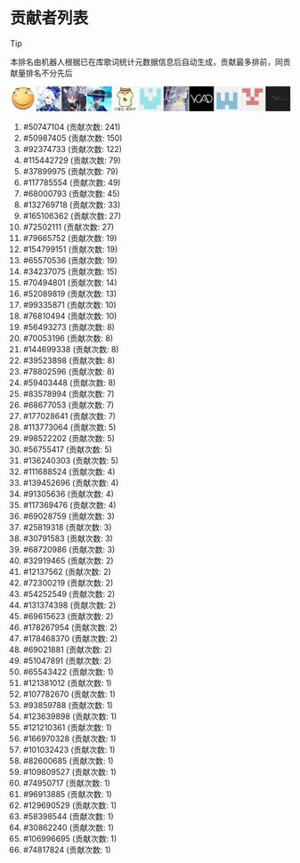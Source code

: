 # 贡献者列表

> [!TIP]
> 本排名由机器人根据已在库歌词统计元数据信息后自动生成，贡献最多排前，同贡献量排名不分先后

![贡献者头像画廊](./CONTRIBUTORS.svg)

1. #50747104 (贡献次数: 241)
2. #50987405 (贡献次数: 150)
3. #92374733 (贡献次数: 122)
4. #115442729 (贡献次数: 79)
5. #37899975 (贡献次数: 79)
6. #117785554 (贡献次数: 49)
7. #68000793 (贡献次数: 45)
8. #132769718 (贡献次数: 33)
9. #165106362 (贡献次数: 27)
10. #72502111 (贡献次数: 27)
11. #79665752 (贡献次数: 19)
12. #154799151 (贡献次数: 19)
13. #65570536 (贡献次数: 19)
14. #34237075 (贡献次数: 15)
15. #70494801 (贡献次数: 14)
16. #52089819 (贡献次数: 13)
17. #99335871 (贡献次数: 10)
18. #76810494 (贡献次数: 10)
19. #56493273 (贡献次数: 8)
20. #70053196 (贡献次数: 8)
21. #144699338 (贡献次数: 8)
22. #39523898 (贡献次数: 8)
23. #78802596 (贡献次数: 8)
24. #59403448 (贡献次数: 8)
25. #83578994 (贡献次数: 7)
26. #68677053 (贡献次数: 7)
27. #177028641 (贡献次数: 7)
28. #113773064 (贡献次数: 5)
29. #98522202 (贡献次数: 5)
30. #56755417 (贡献次数: 5)
31. #136240303 (贡献次数: 5)
32. #111688524 (贡献次数: 4)
33. #139452696 (贡献次数: 4)
34. #91305636 (贡献次数: 4)
35. #117369476 (贡献次数: 4)
36. #69028759 (贡献次数: 3)
37. #25819318 (贡献次数: 3)
38. #30791583 (贡献次数: 3)
39. #68720986 (贡献次数: 3)
40. #32919465 (贡献次数: 2)
41. #12137562 (贡献次数: 2)
42. #72300219 (贡献次数: 2)
43. #54252549 (贡献次数: 2)
44. #131374398 (贡献次数: 2)
45. #69615623 (贡献次数: 2)
46. #178267954 (贡献次数: 2)
47. #178468370 (贡献次数: 2)
48. #69021881 (贡献次数: 2)
49. #51047891 (贡献次数: 2)
50. #65543422 (贡献次数: 1)
51. #121381012 (贡献次数: 1)
52. #107782670 (贡献次数: 1)
53. #93859788 (贡献次数: 1)
54. #123639898 (贡献次数: 1)
55. #121210361 (贡献次数: 1)
56. #166970328 (贡献次数: 1)
57. #101032423 (贡献次数: 1)
58. #82600685 (贡献次数: 1)
59. #109809527 (贡献次数: 1)
60. #74950717 (贡献次数: 1)
61. #96913885 (贡献次数: 1)
62. #129690529 (贡献次数: 1)
63. #58398544 (贡献次数: 1)
64. #30862240 (贡献次数: 1)
65. #106996695 (贡献次数: 1)
66. #74817824 (贡献次数: 1)
